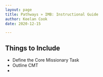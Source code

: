 ```yaml
---
layout: page
title: Pathways » IMB: Instructional Guide
author: Keelan Cook
date: 2020-12-15

---
```


## Things to Include
* Define the Core Missionary Task
* Outline CMT
* 
<!--stackedit_data:
eyJoaXN0b3J5IjpbNzgwMDU1MjAyLC0xODcwNzY0NDU2XX0=
-->